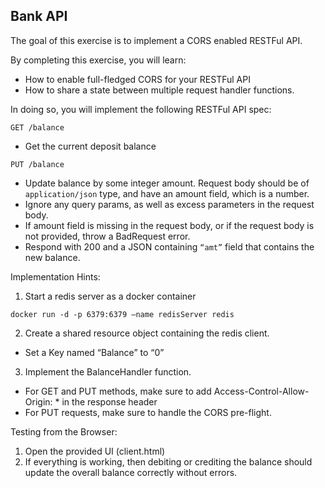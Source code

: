 ## Bank API

The goal of this exercise is to implement a CORS enabled RESTFul API.

By completing this exercise, you will learn:
* How to enable full-fledged CORS for your RESTFul API
* How to share a state between multiple request handler functions.

In doing so, you will implement the following RESTFul API spec:

`GET /balance`

- Get the current deposit balance 

`PUT /balance`

- Update balance by some integer amount. Request body should be of `application/json` type, and have an amount field, which is a number.
- Ignore any query params, as well as excess parameters in the request body. 
- If amount field is missing in the request body, or if the request body is not provided, throw a BadRequest error. 
- Respond with 200 and a JSON containing `“amt”` field that contains the new balance. 


Implementation Hints:

1. Start a redis server as a docker container

`docker run -d -p 6379:6379 —name redisServer redis`

2. Create a shared resource object containing the  redis client.
- Set a Key named “Balance” to “0”    

3. Implement the BalanceHandler function.  
* For GET and PUT methods, make sure to add Access-Control-Allow-Origin: *  in the response header
* For PUT requests, make sure to handle the CORS pre-flight. 


Testing from the Browser: 

1. Open the provided UI (client.html) 
2. If everything is working, then debiting or crediting the balance should update the overall balance correctly without errors. 
